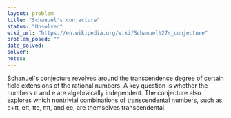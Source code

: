 ```yaml
---
layout: problem
title: "Schanuel's conjecture"
status: "Unsolved"
wiki_url: "https://en.wikipedia.org/wiki/Schanuel%27s_conjecture"
problem_posed: ""
date_solved:
solver:
notes:
---
```

Schanuel's conjecture revolves around the transcendence degree of certain field extensions of the rational numbers. A key question is whether the numbers π and e are algebraically independent. The conjecture also explores which nontrivial combinations of transcendental numbers, such as e+π, eπ, πe, ππ, and ee, are themselves transcendental.